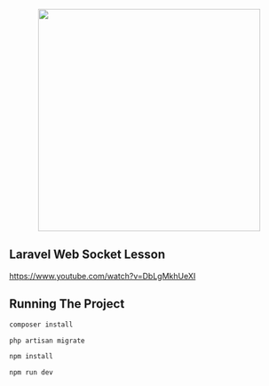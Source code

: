 <p align="center"><a href="https://laravel.com" target="_blank"><img src="https://raw.githubusercontent.com/laravel/art/master/logo-lockup/5%20SVG/2%20CMYK/1%20Full%20Color/laravel-logolockup-cmyk-red.svg" width="400"></a></p>


## Laravel Web Socket Lesson
https://www.youtube.com/watch?v=DbLgMkhUeXI

## Running The Project

```php
composer install
```

```php
php artisan migrate
```

```php
npm install
```

```php
npm run dev
```


